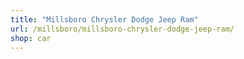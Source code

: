 ```yaml
---
title: "Millsboro Chrysler Dodge Jeep Ram"
url: /millsboro/millsboro-chrysler-dodge-jeep-ram/
shop: car
---
```

